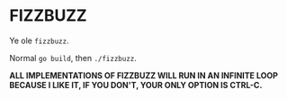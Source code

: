 # FIZZBUZZ

Ye ole `fizzbuzz`.


Normal `go build`, then `./fizzbuzz`.


**ALL IMPLEMENTATIONS OF FIZZBUZZ WILL RUN IN AN INFINITE LOOP BECAUSE I LIKE IT, IF YOU DON'T, YOUR ONLY OPTION IS CTRL-C.**
